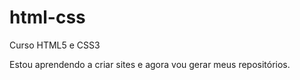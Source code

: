 # html-css
 Curso HTML5 e CSS3 

Estou aprendendo a criar sites e agora vou gerar meus repositórios.